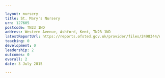 ```yaml
---

layout: nursery
title: St. Mary's Nursery
urn: 127605
postcode: TN23 1ND
address: Western Avenue, Ashford, Kent, TN23 1ND
latestReportUrl: https://reports.ofsted.gov.uk/provider/files/2498344/urn/127605.pdf
teaching: 0
development: 0
leadership: 2
outcomes: 0
overall: 2
date: 3 July 2015

---
```

